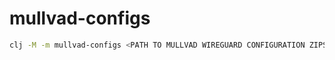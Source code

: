 # mullvad-configs

```bash
clj -M -m mullvad-configs <PATH TO MULLVAD WIREGUARD CONFIGURATION ZIPS>
```
